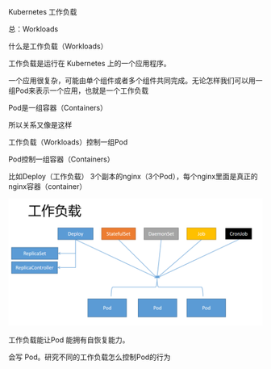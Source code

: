 Kubernetes 工作负载 

总：Workloads  



什么是工作负载（Workloads）

工作负载是运行在 Kubernetes 上的一个应用程序。

一个应用很复杂，可能由单个组件或者多个组件共同完成。无论怎样我们可以用一组Pod来表示一个应用，也就是一个工作负载

Pod是一组容器（Containers）



所以关系又像是这样

工作负载（Workloads）控制一组Pod 

Pod控制一组容器（Containers）



比如Deploy（工作负载） 3个副本的nginx（3个Pod），每个nginx里面是真正的nginx容器（container）

![image-20230902104616097](assets/001_workloads/image-20230902104616097.png)

工作负载能让Pod 能拥有自恢复能力。

会写 Pod。研究不同的工作负载怎么控制Pod的行为

